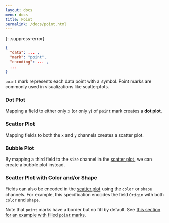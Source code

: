 ```yaml
---
layout: docs
menu: docs
title: Point
permalink: /docs/point.html
---
```


{: .suppress-error}
```json
{
  "data": ... ,
  "mark": "point",
  "encoding": ... ,
  ...
}
```

`point` mark represents each data point with a symbol. Point marks are commonly used in visualizations like scatterplots.

### Dot Plot

Mapping a field to either only `x` (or only `y`) of `point` mark creates a **dot plot**.

<span class="vl-example" data-name="point_1d"></span>

### Scatter Plot

Mapping fields to both the `x` and `y` channels creates a scatter plot.

<span class="vl-example" data-name="scatter"></span>

### Bubble Plot

By mapping a third field to the `size` channel in the [scatter plot](#scatter), we can create a bubble plot instead.

<span class="vl-example" data-name="scatter_bubble"></span>

### Scatter Plot with Color and/or Shape

Fields can also be encoded in the [scatter plot](#scatter) using the `color` or `shape` channels.
For example, this specification encodes the field `Origin` with both `color` and `shape`.

<span class="vl-example" data-name="scatter_colored_with_shape"></span>

Note that `point` marks have a border but no fill by default.
See [this section for an example with filled `point` marks](config.html#config.mark.filled).
